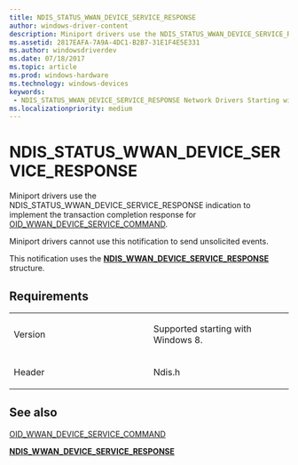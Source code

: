```yaml
---
title: NDIS_STATUS_WWAN_DEVICE_SERVICE_RESPONSE
author: windows-driver-content
description: Miniport drivers use the NDIS_STATUS_WWAN_DEVICE_SERVICE_RESPONSE indication to implement the transaction completion response for OID_WWAN_DEVICE_SERVICE_COMMAND.NDIS_WWAN_DEVICE_SERVICE_RESPONSE structure.
ms.assetid: 2817EAFA-7A9A-4DC1-B2B7-31E1F4E5E331
ms.author: windowsdriverdev 
ms.date: 07/18/2017 
ms.topic: article 
ms.prod: windows-hardware 
ms.technology: windows-devices 
keywords:
 - NDIS_STATUS_WWAN_DEVICE_SERVICE_RESPONSE Network Drivers Starting with Windows Vista
ms.localizationpriority: medium
---
```


# NDIS\_STATUS\_WWAN\_DEVICE\_SERVICE\_RESPONSE


Miniport drivers use the NDIS\_STATUS\_WWAN\_DEVICE\_SERVICE\_RESPONSE indication to implement the transaction completion response for [OID\_WWAN\_DEVICE\_SERVICE\_COMMAND](https://msdn.microsoft.com/library/windows/hardware/hh440094).

Miniport drivers cannot use this notification to send unsolicited events.

This notification uses the [**NDIS\_WWAN\_DEVICE\_SERVICE\_RESPONSE**](https://msdn.microsoft.com/library/windows/hardware/hh439838) structure.

Requirements
------------

<table>
<colgroup>
<col width="50%" />
<col width="50%" />
</colgroup>
<tbody>
<tr class="odd">
<td><p>Version</p></td>
<td><p>Supported starting with Windows 8.</p></td>
</tr>
<tr class="even">
<td><p>Header</p></td>
<td>Ndis.h</td>
</tr>
</tbody>
</table>

## See also


[OID\_WWAN\_DEVICE\_SERVICE\_COMMAND](https://msdn.microsoft.com/library/windows/hardware/hh440094)

[**NDIS\_WWAN\_DEVICE\_SERVICE\_RESPONSE**](https://msdn.microsoft.com/library/windows/hardware/hh439838)

 

 




